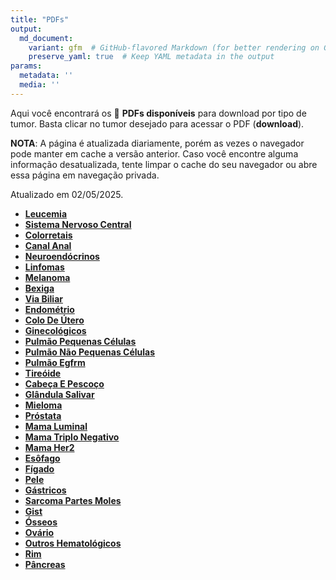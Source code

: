 ```yaml
---
title: "PDFs"
output: 
  md_document:
    variant: gfm  # GitHub-flavored Markdown (for better rendering on GitHub)
    preserve_yaml: true  # Keep YAML metadata in the output
params:
  metadata: ''
  media: ''
---
```


<script async src="https://scripts.simpleanalyticscdn.com/latest.js"></script>

Aqui você encontrará os 📝 **PDFs disponíveis** para download por tipo
de tumor. Basta clicar no tumor desejado para acessar o PDF
(**download**).

**NOTA**: A página é atualizada diariamente, porém as vezes o navegador
pode manter em cache a versão anterior. Caso você encontre alguma
informação desatualizada, tente limpar o cache do seu navegador ou abre
essa página em navegação privada.

Atualizado em 02/05/2025.

- [**Leucemia**](https://coeoralmeds-e768.restdb.io/media/68145741f63b80480019efa1?download=true)
- [**Sistema Nervoso
  Central**](https://coeoralmeds-e768.restdb.io/media/68145743f63b80480019efa4?download=true)
- [**Colorretais**](https://coeoralmeds-e768.restdb.io/media/68145745f63b80480019efaa?download=true)
- [**Canal
  Anal**](https://coeoralmeds-e768.restdb.io/media/68145746f63b80480019efac?download=true)
- [**Neuroendócrinos**](https://coeoralmeds-e768.restdb.io/media/68145748f63b80480019efae?download=true)
- [**Linfomas**](https://coeoralmeds-e768.restdb.io/media/68145749f63b80480019efb1?download=true)
- [**Melanoma**](https://coeoralmeds-e768.restdb.io/media/6814574af63b80480019efb3?download=true)
- [**Bexiga**](https://coeoralmeds-e768.restdb.io/media/6814574bf63b80480019efb4?download=true)
- [**Via
  Biliar**](https://coeoralmeds-e768.restdb.io/media/6814574cf63b80480019efb6?download=true)
- [**Endométrio**](https://coeoralmeds-e768.restdb.io/media/6814574df63b80480019efb8?download=true)
- [**Colo De
  Útero**](https://coeoralmeds-e768.restdb.io/media/6814574ef63b80480019efba?download=true)
- [**Ginecológicos**](https://coeoralmeds-e768.restdb.io/media/6814574ff63b80480019efbc?download=true)
- [**Pulmão Pequenas
  Células**](https://coeoralmeds-e768.restdb.io/media/68145750f63b80480019efbe?download=true)
- [**Pulmão Não Pequenas
  Células**](https://coeoralmeds-e768.restdb.io/media/68145751f63b80480019efc0?download=true)
- [**Pulmão
  Egfrm**](https://coeoralmeds-e768.restdb.io/media/68145752f63b80480019efc2?download=true)
- [**Tireóide**](https://coeoralmeds-e768.restdb.io/media/68145755f63b80480019efc6?download=true)
- [**Cabeça E
  Pescoço**](https://coeoralmeds-e768.restdb.io/media/68145756f63b80480019efc8?download=true)
- [**Glândula
  Salivar**](https://coeoralmeds-e768.restdb.io/media/68145757f63b80480019efca?download=true)
- [**Mieloma**](https://coeoralmeds-e768.restdb.io/media/68145758f63b80480019efcc?download=true)
- [**Próstata**](https://coeoralmeds-e768.restdb.io/media/68145759f63b80480019efce?download=true)
- [**Mama
  Luminal**](https://coeoralmeds-e768.restdb.io/media/6814575bf63b80480019efd2?download=true)
- [**Mama Triplo
  Negativo**](https://coeoralmeds-e768.restdb.io/media/6814575cf63b80480019efd4?download=true)
- [**Mama
  Her2**](https://coeoralmeds-e768.restdb.io/media/6814575df63b80480019efd6?download=true)
- [**Esôfago**](https://coeoralmeds-e768.restdb.io/media/6814575ef63b80480019efd8?download=true)
- [**Fígado**](https://coeoralmeds-e768.restdb.io/media/6814575ff63b80480019efda?download=true)
- [**Pele**](https://coeoralmeds-e768.restdb.io/media/68145760f63b80480019efdc?download=true)
- [**Gástricos**](https://coeoralmeds-e768.restdb.io/media/68145761f63b80480019efde?download=true)
- [**Sarcoma Partes
  Moles**](https://coeoralmeds-e768.restdb.io/media/68145763f63b80480019efe0?download=true)
- [**Gist**](https://coeoralmeds-e768.restdb.io/media/68145764f63b80480019efe3?download=true)
- [**Ósseos**](https://coeoralmeds-e768.restdb.io/media/68145765f63b80480019efe4?download=true)
- [**Ovário**](https://coeoralmeds-e768.restdb.io/media/68145766f63b80480019efe6?download=true)
- [**Outros
  Hematológicos**](https://coeoralmeds-e768.restdb.io/media/68145767f63b80480019efe8?download=true)
- [**Rim**](https://coeoralmeds-e768.restdb.io/media/68145768f63b80480019efed?download=true)
- [**Pâncreas**](https://coeoralmeds-e768.restdb.io/media/68145769f63b80480019efef?download=true)
